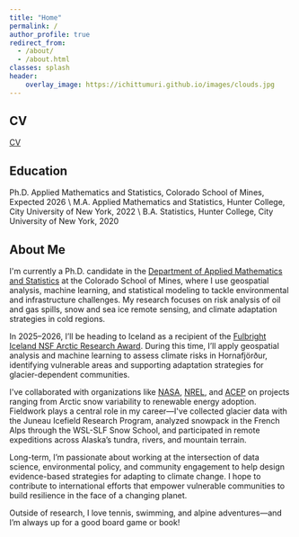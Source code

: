 ```yaml
---
title: "Home"
permalink: /
author_profile: true
redirect_from: 
  - /about/
  - /about.html
classes: splash
header:
    overlay_image: https://ichittumuri.github.io/images/clouds.jpg
---
```



CV
------
[CV](https://ichittumuri.github.io/files/Isabella_Chittumuri_CV_FULL.pdf)

Education
------
Ph.D. Applied Mathematics and Statistics, Colorado School of Mines, Expected 2026 \\
M.A. Applied Mathematics and Statistics, Hunter College, City University of New York, 2022 \\
B.A. Statistics, Hunter College, City University of New York, 2020 

About Me
------
I'm currently a Ph.D. candidate in the [Department of Applied Mathematics and Statistics](https://ams.mines.edu/) at the Colorado School of Mines, where I use geospatial analysis, machine learning, and statistical modeling to tackle environmental and infrastructure challenges. My research focuses on risk analysis of oil and gas spills, snow and sea ice remote sensing, and climate adaptation strategies in cold regions.

In 2025–2026, I’ll be heading to Iceland as a recipient of the [Fulbright Iceland NSF Arctic Research Award](https://tinyurl.com/mw3fsc63). During this time, I’ll apply geospatial analysis and machine learning to assess climate risks in Hornafjörður, identifying vulnerable areas and supporting adaptation strategies for glacier-dependent communities.

I've collaborated with organizations like [NASA](https://appliedsciences.nasa.gov/what-we-do/capacity-building/develop), [NREL](https://www.nrel.gov/), and [ACEP](https://www.uaf.edu/acep/) on projects ranging from Arctic snow variability to renewable energy adoption. Fieldwork plays a central role in my career—I've collected glacier data with the Juneau Icefield Research Program, analyzed snowpack in the French Alps through the WSL-SLF Snow School, and participated in remote expeditions across Alaska’s tundra, rivers, and mountain terrain.

Long-term, I’m passionate about working at the intersection of data science, environmental policy, and community engagement to help design evidence-based strategies for adapting to climate change. I hope to contribute to international efforts that empower vulnerable communities to build resilience in the face of a changing planet.

Outside of research, I love tennis, swimming, and alpine adventures—and I’m always up for a good board game or book!

[def]: https://us.fulbrightonline.org/countries/europe-and-eurasia/iceland/1804